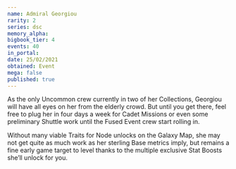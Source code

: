 ```yaml
---
name: Admiral Georgiou
rarity: 2
series: dsc
memory_alpha:
bigbook_tier: 4
events: 40
in_portal:
date: 25/02/2021
obtained: Event
mega: false
published: true
---
```


As the only Uncommon crew currently in two of her Collections, Georgiou will have all eyes on her from the elderly crowd. But until you get there, feel free to plug her in four days a week for Cadet Missions or even some preliminary Shuttle work until the Fused Event crew start rolling in.

Without many viable Traits for Node unlocks on the Galaxy Map, she may not get quite as much work as her sterling Base metrics imply, but remains a fine early game target to level thanks to the multiple exclusive Stat Boosts she’ll unlock for you.
